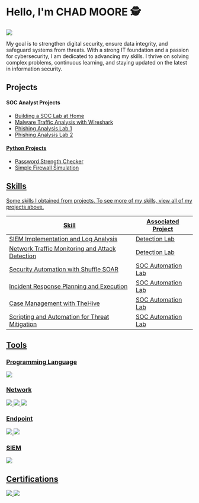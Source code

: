 # Hello, I'm CHAD MOORE 🕵️
<a href="https://linkedin.com/in/chadjdmoore"><img src="https://img.shields.io/badge/-LinkedIn-0072b1?&style=for-the-badge&logo=linkedin&logoColor=white" /></a>

My goal is to strengthen digital security, ensure data integrity, and safeguard systems from threats. With a strong IT foundation and a passion for cybersecurity, I am dedicated to advancing my skills. I thrive on solving complex problems, continuous learning, and staying updated on the latest in information security.


## Projects
#### SOC Analyst Projects
- <a href="https://github.com/ChadJDMoore/Building-a-SOC-Lab-at-Home">Building a SOC Lab at Home
- <a href="https://github.com/ChadJDMoore/Malware-Traffic-Analysis-with-Wireshark">Malware Traffic Analysis with Wireshark
- <a href="https://github.com/ChadJDMoore/Phishing-Analysis-Lab-1">Phishing Analysis Lab 1
- <a href="https://github.com/ChadJDMoore/Phishing-Analysis-Lab-2">Phishing Analysis Lab 2

#### Python Projects
- <a href="https://github.com/ChadJDMoore/Password-Strength-Checker">Password Strength Checker
- <a href="https://github.com/ChadJDMoore/Simple-Firewall-Simulation">Simple Firewall Simulation
  

## Skills

Some skills I obtained from projects. To see more of my skills, view all of my projects above.

| Skill                                         | Associated Project         |
|-----------------------------------------------|----------------------------|
| SIEM Implementation and Log Analysis          | <a href="https://google.com">Detection Lab</a>|
| Network Traffic Monitoring and Attack Detection | <a href="https://google.com">Detection Lab</a>|
| Security Automation with Shuffle SOAR         | SOC Automation Lab|
| Incident Response Planning and Execution      | SOC Automation Lab|
| Case Management with TheHive                  | SOC Automation Lab|
| Scripting and Automation for Threat Mitigation | SOC Automation Lab|

## Tools

### Programming Language
<div>
    <img src="https://img.shields.io/badge/Python-FFD43B?style=for-the-badge&logo=python&logoColor=blue" />
<div>
    
### Network
<div>
    <img src="https://img.shields.io/badge/-Wireshark-1679A7?&style=for-the-badge&logo=Wireshark&logoColor=white" />
    <img src="https://img.shields.io/badge/-Suricata-EF3B2D?&style=for-the-badge&logo=Suricata&logoColor=white" />
    <img src="https://img.shields.io/badge/-Zeek-777BB4?&style=for-the-badge&logo=Zeek&logoColor=white" />
</div>

### Endpoint
<div>
    <img src="https://img.shields.io/badge/-Microsoft_Defender_for_Endpoint-00A4EF?&style=for-the-badge&logo=Microsoft&logoColor=white" />
    <img src="https://img.shields.io/badge/-Velociraptor-4B275F?&style=for-the-badge&logo=Velociraptor&logoColor=white" />
</div>

### SIEM
<div>
   <img src="https://img.shields.io/badge/-Splunk-000000?&style=for-the-badge&logo=Splunk&logoColor=white" />
</div>

## Certifications
<div>
<img src="https://img.shields.io/badge/Google%20Cybersecurity-4285F4?style=for-the-badge&logo=Google&logoColor=white" />
<img src="https://img.shields.io/badge/ISC2%20CC-00AAFF?style=for-the-badge&logo=ISC2&logoColor=white" />


</div>




